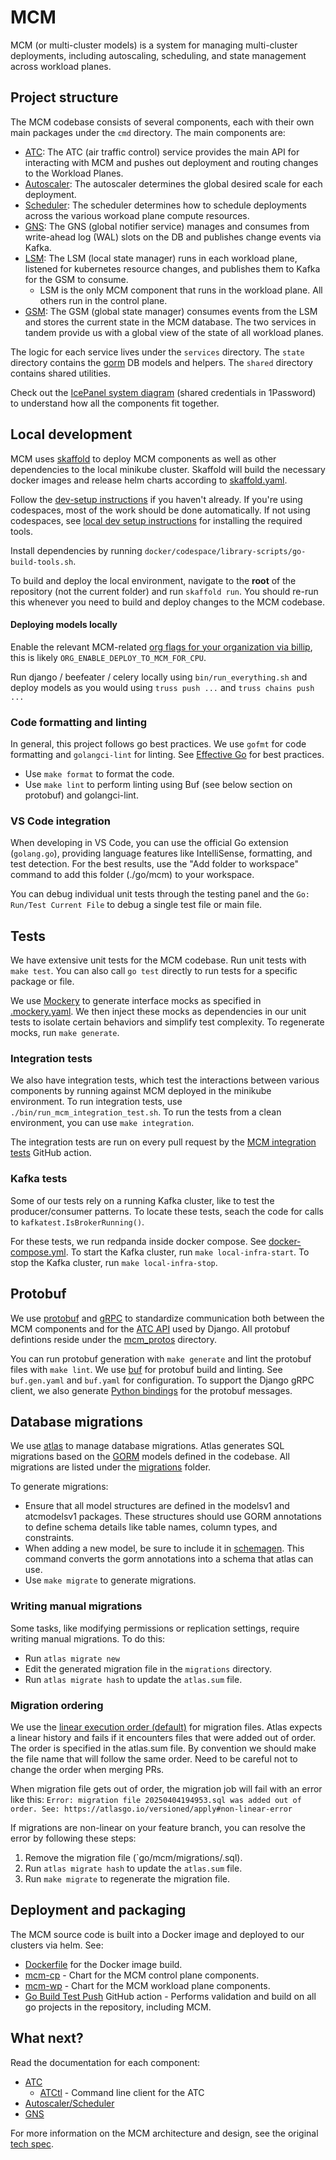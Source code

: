 # MCM

MCM (or multi-cluster models) is a system for managing multi-cluster deployments, including autoscaling, scheduling, and state management across workload planes.

## Project structure

The MCM codebase consists of several components, each with their own main packages under the `cmd` directory. The main components are:

- [ATC](./services/v1/atc/README.md): The ATC (air traffic control) service provides the main API for interacting with MCM and pushes out deployment and routing changes to the Workload Planes.
- [Autoscaler](./services/v1/mcs/README.md): The autoscaler determines the global desired scale for each deployment.
- [Scheduler](./services/v1/mcs/README.md): The scheduler determines how to schedule deployments across the various workoad plane compute resources.
- [GNS](./services/v1/gns/README.md): The GNS (global notifier service) manages and consumes from write-ahead log (WAL) slots on the DB and publishes change events via Kafka.
- [LSM](./cmd/lsm): The LSM (local state manager) runs in each workload plane, listened for kubernetes resource changes, and publishes them to Kafka for the GSM to consume.
  - LSM is the only MCM component that runs in the workload plane. All others run in the control plane.
- [GSM](./cmd/gsm/): The GSM (global state manager) consumes events from the LSM and stores the current state in the MCM database. The two services in tandem provide us with a global view of the state of all workload planes.

The logic for each service lives under the `services` directory. The `state` directory contains the [gorm](https://gorm.io/docs/models.html) DB models and helpers. The `shared` directory contains shared utilities.

Check out the [IcePanel system diagram](https://s.icepanel.io/9Z9IPaVrUJYVHE/V0zV) (shared credentials in 1Password) to understand how all the components fit together.

## Local development

MCM uses [skaffold](https://skaffold.dev/) to deploy MCM components as well as other dependencies to the local minikube cluster. Skaffold will build the necessary docker images and release helm charts according to [skaffold.yaml](../../skaffold.yaml).

Follow the [dev-setup instructions](../../docs/local-dev/Dev-setup.md) if you haven't already. If you're using codespaces, most of the work should be done automatically. If not using codespaces, see [local dev setup instructions](../../docs/local-dev/Local-Development.md) for installing the required tools.

Install dependencies by running `docker/codespace/library-scripts/go-build-tools.sh`.

To build and deploy the local environment, navigate to the **root** of the repository (not the current folder) and run `skaffold run`. You should re-run this whenever you need to build and deploy changes to the MCM codebase.

#### Deploying models locally
Enable the relevant MCM-related [org flags for your organization via billip](http://localhost:8000/billip/users/organizationflag/), this is likely `ORG_ENABLE_DEPLOY_TO_MCM_FOR_CPU`.

Run django / beefeater / celery locally using `bin/run_everything.sh` and deploy models as you would using 
`truss push ...` and `truss chains push ...`

### Code formatting and linting

In general, this project follows go best practices. We use `gofmt` for code formatting and `golangci-lint` for linting. See [Effective Go](https://go.dev/doc/effective_go) for best practices.

- Use `make format` to format the code.
- Use `make lint` to perform linting using Buf (see below section on protobuf) and golangci-lint.

### VS Code integration

When developing in VS Code, you can use the official Go extension (`golang.go`), providing language features like IntelliSense, formatting, and test detection. For the best results, use the "Add folder to workspace" command to add this folder (./go/mcm) to your workspace.

You can debug individual unit tests through the testing panel and the `Go: Run/Test Current File` to debug a single test file or main file.

## Tests

We have extensive unit tests for the MCM codebase. Run unit tests with `make test`. You can also call `go test` directly to run tests for a specific package or file.

We use [Mockery](https://vektra.github.io/mockery/latest/) to generate interface mocks as specified in [.mockery.yaml](./.mockery.yaml). We then inject these mocks as dependencies in our unit tests to isolate certain behaviors and simplify test complexity. To regenerate mocks, run `make generate`.

### Integration tests

We also have integration tests, which test the interactions between various components by running against MCM deployed in the minikube environment. To run integration tests, use `./bin/run_mcm_integration_test.sh`. To run the tests from a clean environment, you can use `make integration`.

The integration tests are run on every pull request by the [MCM integration tests](.github/workflows/mcm-integration-tests.yml) GitHub action.

### Kafka tests

Some of our tests rely on a running Kafka cluster, like to test the producer/consumer patterns. To locate these tests, seach the code for calls to `kafkatest.IsBrokerRunning()`.

For these tests, we run redpanda inside docker compose. See [docker-compose.yml](./docker-compose.yml). To start the Kafka cluster, run `make local-infra-start`. To stop the Kafka cluster, run `make local-infra-stop`.

## Protobuf

We use [protobuf](https://protobuf.dev/) and [gRPC](https://grpc.io/) to standardize communication both between the MCM components and for the [ATC API](./services/v1/atc/README.md) used by Django. All protobuf defintions reside under the [mcm_protos](./mcm_protos/) directory.

You can run protobuf generation with `make generate` and lint the protobuf files with `make lint`. We use [buf](https://buf.build/) for protobuf build and linting. See `buf.gen.yaml` and `buf.yaml` for configuration. To support the Django gRPC client, we also generate [Python bindings](../../backend/mcm_protos/) for the protobuf messages.

## Database migrations

We use [atlas](https://atlasgo.io/docs/) to manage database migrations. Atlas generates SQL migrations based on the [GORM](https://gorm.io/docs/models.html) models defined in the codebase. All migrations are listed under the [migrations](./migrations) folder.

To generate migrations:

- Ensure that all model structures are defined in the modelsv1 and atcmodelsv1 packages. These structures should use GORM annotations to define schema details like table names, column types, and constraints.
- When adding a new model, be sure to include it in [schemagen](cmd/schemagen/main.go). This command converts the gorm annotations into a schema that atlas can use.
- Use `make migrate` to generate migrations.

### Writing manual migrations

Some tasks, like modifying permissions or replication settings, require writing manual migrations. To do this:

- Run `atlas migrate new`
- Edit the generated migration file in the `migrations` directory.
- Run `atlas migrate hash` to update the `atlas.sum` file.

### Migration ordering
We use the [linear execution order (default)](https://atlasgo.io/versioned/apply#execution-order) for migration files. Atlas expects a linear history and fails if it encounters files that were added out of order. The order is specified in the atlas.sum file. By convention 
we should make the file name that will follow the same order. Need to be careful not to change the order when merging PRs.

When migration file gets out of order, the migration job will fail with an error like this:
`Error: migration file 20250404194953.sql was added out of order. See: https://atlasgo.io/versioned/apply#non-linear-error`

If migrations are non-linear on your feature branch, you can resolve the error by following these steps:
1. Remove the migration file (`go/mcm/migrations/<timestamp>.sql).
2. Run `atlas migrate hash` to update the `atlas.sum` file.
3. Run `make migrate` to regenerate the migration file.

## Deployment and packaging

The MCM source code is built into a Docker image and deployed to our clusters via helm. See:

- [Dockerfile](./Dockerfile) for the Docker image build.
- [mcm-cp](../../helm/charts/mcm-cp/Chart.yaml) - Chart for the MCM control plane components.
- [mcm-wp](../../helm/charts/mcm-cp/Chart.yaml) - Chart for the MCM workload plane components.
- [Go Build Test Push](.github/workflows/golang.yml) GitHub action - Performs validation and build on all go projects in the repository, including MCM.

## What next?

Read the documentation for each component:

- [ATC](./services/v1/atc/README.md)
  - [ATCtl](cmd/atctl/README.md) - Command line client for the ATC
- [Autoscaler/Scheduler](./services/v1/mcs/README.md)
- [GNS](./services/v1/gns/README.md)

For more information on the MCM architecture and design, see the original [tech spec](https://www.notion.so/ml-infra/MCM-22f9bcef259e4105be6705edf5c97204?pvs=4).
